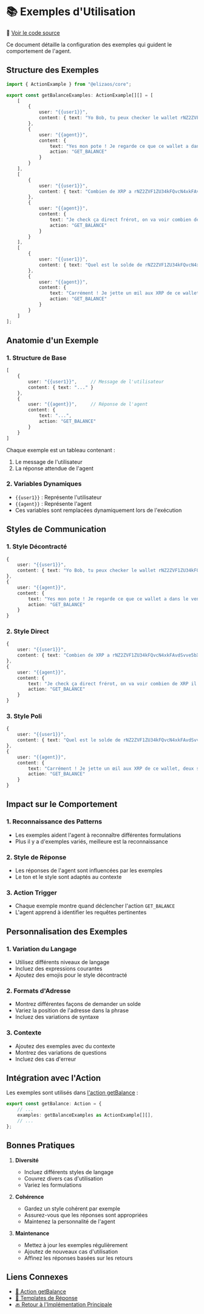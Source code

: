 # 📚 Exemples d'Utilisation

📂 [Voir le code source](../../packages/plugin-workshop-42blockchain/src/examples/getBalanceExamples.ts)

Ce document détaille la configuration des exemples qui guident le comportement de l'agent.

## Structure des Exemples

```typescript
import { ActionExample } from "@elizaos/core";

export const getBalanceExamples: ActionExample[][] = [
    [
        {
            user: "{{user1}}",
            content: { text: "Yo Bob, tu peux checker le wallet rNZ2ZVF1ZU34kFQvcN4xkFAvdSvve5bXce ?" }
        },
        {
            user: "{{agent}}",
            content: { 
                text: "Yes mon pote ! Je regarde ce que ce wallet a dans le ventre ! 🚀",
                action: "GET_BALANCE"
            }
        }
    ],
    [
        {
            user: "{{user1}}",
            content: { text: "Combien de XRP a rNZ2ZVF1ZU34kFQvcN4xkFAvdSvve5bXce ?" }
        },
        {
            user: "{{agent}}",
            content: { 
                text: "Je check ça direct frérot, on va voir combien de XRP il y a là-dedans ! 😎",
                action: "GET_BALANCE"
            }
        }
    ],
    [
        {
            user: "{{user1}}",
            content: { text: "Quel est le solde de rNZ2ZVF1ZU34kFQvcN4xkFAvdSvve5bXce stp" }
        },
        {
            user: "{{agent}}",
            content: { 
                text: "Carrément ! Je jette un œil aux XRP de ce wallet, deux secondes ! 🔥",
                action: "GET_BALANCE"
            }
        }
    ]
];
```

## Anatomie d'un Exemple

### 1. Structure de Base

```typescript
[
    {
        user: "{{user1}}",     // Message de l'utilisateur
        content: { text: "..." }
    },
    {
        user: "{{agent}}",     // Réponse de l'agent
        content: { 
            text: "...",
            action: "GET_BALANCE"
        }
    }
]
```

Chaque exemple est un tableau contenant :
1. Le message de l'utilisateur
2. La réponse attendue de l'agent

### 2. Variables Dynamiques

- `{{user1}}` : Représente l'utilisateur
- `{{agent}}` : Représente l'agent
- Ces variables sont remplacées dynamiquement lors de l'exécution

## Styles de Communication

### 1. Style Décontracté
```typescript
{
    user: "{{user1}}",
    content: { text: "Yo Bob, tu peux checker le wallet rNZ2ZVF1ZU34kFQvcN4xkFAvdSvve5bXce ?" }
},
{
    user: "{{agent}}",
    content: { 
        text: "Yes mon pote ! Je regarde ce que ce wallet a dans le ventre ! 🚀",
        action: "GET_BALANCE"
    }
}
```

### 2. Style Direct
```typescript
{
    user: "{{user1}}",
    content: { text: "Combien de XRP a rNZ2ZVF1ZU34kFQvcN4xkFAvdSvve5bXce ?" }
},
{
    user: "{{agent}}",
    content: { 
        text: "Je check ça direct frérot, on va voir combien de XRP il y a là-dedans ! 😎",
        action: "GET_BALANCE"
    }
}
```

### 3. Style Poli
```typescript
{
    user: "{{user1}}",
    content: { text: "Quel est le solde de rNZ2ZVF1ZU34kFQvcN4xkFAvdSvve5bXce stp" }
},
{
    user: "{{agent}}",
    content: { 
        text: "Carrément ! Je jette un œil aux XRP de ce wallet, deux secondes ! 🔥",
        action: "GET_BALANCE"
    }
}
```

## Impact sur le Comportement

### 1. Reconnaissance des Patterns
- Les exemples aident l'agent à reconnaître différentes formulations
- Plus il y a d'exemples variés, meilleure est la reconnaissance

### 2. Style de Réponse
- Les réponses de l'agent sont influencées par les exemples
- Le ton et le style sont adaptés au contexte

### 3. Action Trigger
- Chaque exemple montre quand déclencher l'action `GET_BALANCE`
- L'agent apprend à identifier les requêtes pertinentes

## Personnalisation des Exemples

### 1. Variation du Langage
- Utilisez différents niveaux de langage
- Incluez des expressions courantes
- Ajoutez des emojis pour le style décontracté

### 2. Formats d'Adresse
- Montrez différentes façons de demander un solde
- Variez la position de l'adresse dans la phrase
- Incluez des variations de syntaxe

### 3. Contexte
- Ajoutez des exemples avec du contexte
- Montrez des variations de questions
- Incluez des cas d'erreur

## Intégration avec l'Action

Les exemples sont utilisés dans [l'action getBalance](./action.md) :

```typescript
export const getBalance: Action = {
    // ...
    examples: getBalanceExamples as ActionExample[][],
    // ...
};
```

## Bonnes Pratiques

1. **Diversité**
   - Incluez différents styles de langage
   - Couvrez divers cas d'utilisation
   - Variez les formulations

2. **Cohérence**
   - Gardez un style cohérent par exemple
   - Assurez-vous que les réponses sont appropriées
   - Maintenez la personnalité de l'agent

3. **Maintenance**
   - Mettez à jour les exemples régulièrement
   - Ajoutez de nouveaux cas d'utilisation
   - Affinez les réponses basées sur les retours

## Liens Connexes

- [🎯 Action getBalance](./action.md)
- [📝 Templates de Réponse](./templates.md)
- [🔙 Retour à l'Implémentation Principale](../plugin-implementation.md) 